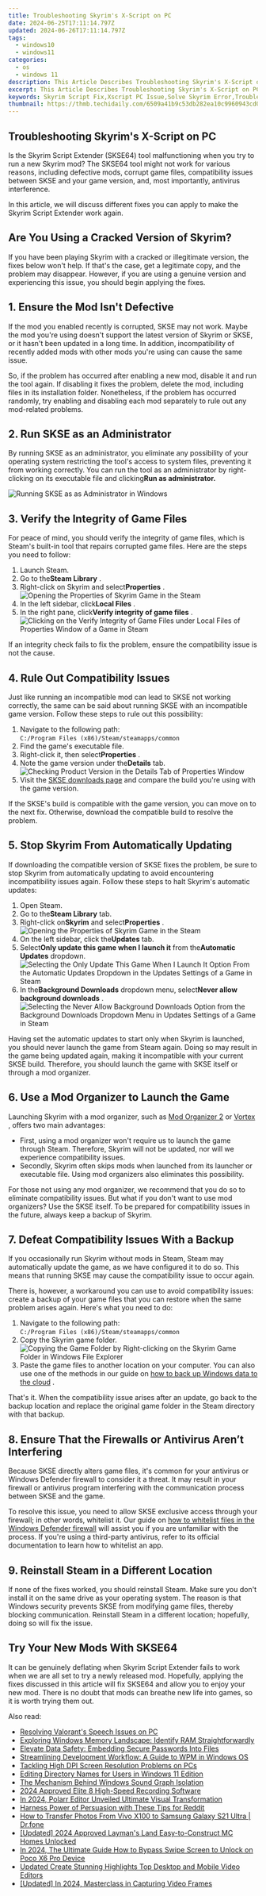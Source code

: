 ```yaml
---
title: Troubleshooting Skyrim's X-Script on PC
date: 2024-06-25T17:11:14.797Z
updated: 2024-06-26T17:11:14.797Z
tags:
  - windows10
  - windows11
categories:
  - os
  - windows 11
description: This Article Describes Troubleshooting Skyrim's X-Script on PC
excerpt: This Article Describes Troubleshooting Skyrim's X-Script on PC
keywords: Skyrim Script Fix,Xscript PC Issue,Solve Skyrim Error,Troubleshoot X-Script,Skyrim Game Glitch,Cure XScript Bug,Fix Skyrim Save Error
thumbnail: https://thmb.techidaily.com/6509a41b9c53db282ea10c9960943cd0bc0006742138202a2ce5d3d561a1baf2.jpg
---
```


## Troubleshooting Skyrim's X-Script on PC

 Is the Skyrim Script Extender (SKSE64) tool malfunctioning when you try to run a new Skyrim mod? The SKSE64 tool might not work for various reasons, including defective mods, corrupt game files, compatibility issues between SKSE and your game version, and, most importantly, antivirus interference.

 In this article, we will discuss different fixes you can apply to make the Skyrim Script Extender work again.

## Are You Using a Cracked Version of Skyrim?

 If you have been playing Skyrim with a cracked or illegitimate version, the fixes below won't help. If that's the case, get a legitimate copy, and the problem may disappear. However, if you are using a genuine version and experiencing this issue, you should begin applying the fixes.

## 1\. Ensure the Mod Isn't Defective

 If the mod you enabled recently is corrupted, SKSE may not work. Maybe the mod you're using doesn't support the latest version of Skyrim or SKSE, or it hasn't been updated in a long time. In addition, incompatibility of recently added mods with other mods you're using can cause the same issue.

 So, if the problem has occurred after enabling a new mod, disable it and run the tool again. If disabling it fixes the problem, delete the mod, including files in its installation folder. Nonetheless, if the problem has occurred randomly, try enabling and disabling each mod separately to rule out any mod-related problems.

## 2\. Run SKSE as an Administrator

 By running SKSE as an administrator, you eliminate any possibility of your operating system restricting the tool's access to system files, preventing it from working correctly. You can run the tool as an administrator by right-clicking on its executable file and clicking**Run as administrator.**

![Running SKSE as as Administrator in Windows](https://static1.makeuseofimages.com/wordpress/wp-content/uploads/2022/11/Running-SKSE-as-as-Administrator-in-Windows.jpg)

## 3\. Verify the Integrity of Game Files

 For peace of mind, you should verify the integrity of game files, which is Steam's built-in tool that repairs corrupted game files. Here are the steps you need to follow:

1. Launch Steam.
2. Go to the**Steam Library** .
3. Right-click on Skyrim and select**Properties** .  
![Opening the Properties of Skyrim Game in the Steam](https://static1.makeuseofimages.com/wordpress/wp-content/uploads/2022/11/2-Opening-the-Properties-of-Skyrim-Game-in-the-Steam.jpg)
4. In the left sidebar, click**Local Files** .
5. In the right pane, click**Verify integrity of game files** .  
![Clicking on the Verify Integrity of Game Files under Local Files of Properties Window of a Game in Steam](https://static1.makeuseofimages.com/wordpress/wp-content/uploads/2022/11/3-Clicking-on-the-Verify-Integrity-of-Game-Files-under-Local-Files-of-Properties-Window-of-a-Game-in-Steam.jpg)

 If an integrity check fails to fix the problem, ensure the compatibility issue is not the cause.

## 4\. Rule Out Compatibility Issues

 Just like running an incompatible mod can lead to SKSE not working correctly, the same can be said about running SKSE with an incompatible game version. Follow these steps to rule out this possibility:

1. Navigate to the following path:  
`C:/Program Files (x86)/Steam/steamapps/common`
2. Find the game's executable file.
3. Right-click it, then select**Properties** .
4. Note the game version under the**Details** tab.  
![Checking Product Version in the Details Tab of Properties Window](https://static1.makeuseofimages.com/wordpress/wp-content/uploads/2022/11/Checking-Product-Version-in-the-Details-Tab-of-Properties-Window.jpg)
5. Visit the [SKSE downloads page](https://skse.silverlock.org/) and compare the build you're using with the game version.

 If the SKSE's build is compatible with the game version, you can move on to the next fix. Otherwise, download the compatible build to resolve the problem.

## 5\. Stop Skyrim From Automatically Updating

 If downloading the compatible version of SKSE fixes the problem, be sure to stop Skyrim from automatically updating to avoid encountering incompatibility issues again. Follow these steps to halt Skyrim's automatic updates:

1. Open Steam.
2. Go to the**Steam Library** tab.
3. Right-click on**Skyrim** and select**Properties** .  
![Opening the Properties of Skyrim Game in the Steam](https://static1.makeuseofimages.com/wordpress/wp-content/uploads/2022/11/6-Opening-the-Properties-of-Skyrim-Game-in-the-Steam.jpg)
4. On the left sidebar, click the**Updates** tab.
5. Select**Only update this game when I launch it** from the**Automatic Updates** dropdown.  
![Selecting the Only Update This Game When I Launch It Option From the Automatic Updates Dropdown in the Updates Settings of a Game in Steam](https://static1.makeuseofimages.com/wordpress/wp-content/uploads/2022/11/7-Selecting-the-Only-Update-This-Game-When-I-Launch-It-Option-From-the-Automatic-Updates-Dropdown-in-the-Updates-Settings-of-a-Game-in-Steam.jpg)
6. In the**Background Downloads** dropdown menu, select**Never allow background downloads** .  
![Selecting the Never Allow Background Downloads Option from the Background Downloads Dropdown Menu in Updates Settings of a Game in Steam](https://static1.makeuseofimages.com/wordpress/wp-content/uploads/2022/11/8-Selecting-the-Never-Allow-Background-Downloads-Option-from-the-Background-Downloads-Dropdown-Menu-in-Updates-Settings-of-a-Game-in-Steam.jpg)

 Having set the automatic updates to start only when Skyrim is launched, you should never launch the game from Steam again. Doing so may result in the game being updated again, making it incompatible with your current SKSE build. Therefore, you should launch the game with SKSE itself or through a mod organizer.

## 6\. Use a Mod Organizer to Launch the Game

 Launching Skyrim with a mod organizer, such as [Mod Organizer 2](https://www.nexusmods.com/skyrimspecialedition/mods/6194) or [Vortex](https://www.nexusmods.com/about/vortex/) , offers two main advantages:

* First, using a mod organizer won't require us to launch the game through Steam. Therefore, Skyrim will not be updated, nor will we experience compatibility issues.
* Secondly, Skyrim often skips mods when launched from its launcher or executable file. Using mod organizers also eliminates this possibility.

 For those not using any mod organizer, we recommend that you do so to eliminate compatibility issues. But what if you don't want to use mod organizers? Use the SKSE itself. To be prepared for compatibility issues in the future, always keep a backup of Skyrim.

## 7\. Defeat Compatibility Issues With a Backup

 If you occasionally run Skyrim without mods in Steam, Steam may automatically update the game, as we have configured it to do so. This means that running SKSE may cause the compatibility issue to occur again.

 There is, however, a workaround you can use to avoid compatibility issues: create a backup of your game files that you can restore when the same problem arises again. Here's what you need to do:

1. Navigate to the following path:  
`C:/Program Files (x86)/Steam/steamapps/common`
2. Copy the Skyrim game folder.  
![Copying the Game Folder by Right-clicking on the Skyrim Game Folder in Windows File Explorer](https://static1.makeuseofimages.com/wordpress/wp-content/uploads/2022/11/9-Copying-the-Game-Folder-by-Right-clicking-on-the-Skyrim-Game-Folder-in-Windows-File-Explorer.jpg)
3. Paste the game files to another location on your computer. You can also use one of the methods in our guide on [how to back up Windows data to the cloud](https://www.makeuseof.com/tag/backup-windows-computer-cloud/) .

 That's it. When the compatibility issue arises after an update, go back to the backup location and replace the original game folder in the Steam directory with that backup.

## 8\. Ensure That the Firewalls or Antivirus Aren’t Interfering

 Because SKSE directly alters game files, it's common for your antivirus or Windows Defender firewall to consider it a threat. It may result in your firewall or antivirus program interfering with the communication process between SKSE and the game.

 To resolve this issue, you need to allow SKSE exclusive access through your firewall; in other words, whitelist it. Our guide on [how to whitelist files in the Windows Defender firewall](https://www.makeuseof.com/how-to-whitelist-files-windows-defender/) will assist you if you are unfamiliar with the process. If you're using a third-party antivirus, refer to its official documentation to learn how to whitelist an app.

## 9\. Reinstall Steam in a Different Location

 If none of the fixes worked, you should reinstall Steam. Make sure you don't install it on the same drive as your operating system. The reason is that Windows security prevents SKSE from modifying game files, thereby blocking communication. Reinstall Steam in a different location; hopefully, doing so will fix the issue.

## Try Your New Mods With SKSE64

 It can be genuinely deflating when Skyrim Script Extender fails to work when we are all set to try a newly released mod. Hopefully, applying the fixes discussed in this article will fix SKSE64 and allow you to enjoy your new mod. There is no doubt that mods can breathe new life into games, so it is worth trying them out.


<ins class="adsbygoogle"
     style="display:block"
     data-ad-format="autorelaxed"
     data-ad-client="ca-pub-7571918770474297"
     data-ad-slot="1223367746"></ins>



<ins class="adsbygoogle"
     style="display:block"
     data-ad-client="ca-pub-7571918770474297"
     data-ad-slot="8358498916"
     data-ad-format="auto"
     data-full-width-responsive="true"></ins>

<span class="atpl-alsoreadstyle">Also read:</span>
<div><ul>
<li><a href="https://win11-tips.techidaily.com/resolving-valorants-speech-issues-on-pc/"><u>Resolving Valorant's Speech Issues on PC</u></a></li>
<li><a href="https://win11-tips.techidaily.com/exploring-windows-memory-landscape-identify-ram-straightforwardly/"><u>Exploring Windows Memory Landscape: Identify RAM Straightforwardly</u></a></li>
<li><a href="https://win11-tips.techidaily.com/elevate-data-safety-embedding-secure-passwords-into-files/"><u>Elevate Data Safety: Embedding Secure Passwords Into Files</u></a></li>
<li><a href="https://win11-tips.techidaily.com/streamlining-development-workflow-a-guide-to-wpm-in-windows-os/"><u>Streamlining Development Workflow: A Guide to WPM in Windows OS</u></a></li>
<li><a href="https://win11-tips.techidaily.com/tackling-high-dpi-screen-resolution-problems-on-pcs/"><u>Tackling High DPI Screen Resolution Problems on PCs</u></a></li>
<li><a href="https://win11-tips.techidaily.com/editing-directory-names-for-users-in-windows-11-edition/"><u>Editing Directory Names for Users in Windows 11 Edition</u></a></li>
<li><a href="https://win11-tips.techidaily.com/the-mechanism-behind-windows-sound-graph-isolation/"><u>The Mechanism Behind Windows Sound Graph Isolation</u></a></li>
<li><a href="https://visual-screen-recording.techidaily.com/2024-approved-elite-8-high-speed-recording-software/"><u>2024 Approved  Elite 8 High-Speed Recording Software</u></a></li>
<li><a href="https://extra-guidance.techidaily.com/in-2024-polarr-editor-unveiled-ultimate-visual-transformation/"><u>In 2024, Polarr Editor Unveiled  Ultimate Visual Transformation</u></a></li>
<li><a href="https://extra-resources.techidaily.com/harness-power-of-persuasion-with-these-tips-for-reddit/"><u>Harness Power of Persuasion with These Tips for Reddit</u></a></li>
<li><a href="https://android-transfer.techidaily.com/how-to-transfer-photos-from-vivo-x100-to-samsung-galaxy-s21-ultra-drfone-by-drfone-transfer-from-android-transfer-from-android/"><u>How to Transfer Photos From Vivo X100 to Samsung Galaxy S21 Ultra | Dr.fone</u></a></li>
<li><a href="https://screen-activity-recording.techidaily.com/updated-2024-approved-laymans-land-easy-to-construct-mc-homes-unlocked/"><u>[Updated] 2024 Approved  Layman's Land  Easy-to-Construct MC Homes Unlocked</u></a></li>
<li><a href="https://easy-unlock-android.techidaily.com/in-2024-the-ultimate-guide-how-to-bypass-swipe-screen-to-unlock-on-poco-x6-pro-device-by-drfone-android/"><u>In 2024, The Ultimate Guide How to Bypass Swipe Screen to Unlock on Poco X6 Pro Device</u></a></li>
<li><a href="https://ai-vdieo-software.techidaily.com/updated-create-stunning-highlights-top-desktop-and-mobile-video-editors/"><u>Updated Create Stunning Highlights Top Desktop and Mobile Video Editors</u></a></li>
<li><a href="https://digital-screen-recording.techidaily.com/updated-in-2024-masterclass-in-capturing-video-frames/"><u>[Updated] In 2024, Masterclass in Capturing Video Frames</u></a></li>
</ul></div>
